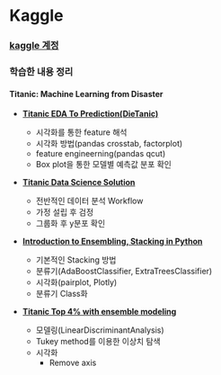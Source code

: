 # Kaggle

### [kaggle 계정](https://www.kaggle.com/sunnight9507)


### 학습한 내용 정리

#### Titanic: Machine Learning from Disaster
- **[Titanic EDA To Prediction(DieTanic)](https://github.com/sunnight9507/Kaggle/blob/master/Titanic/Titanic%20EDA%20To%20Prediction(DieTanic).ipynb)**
  - 시각화를 통한 feature 해석
  - 시각화 방법(pandas crosstab, factorplot)
  - feature engineerning(pandas qcut)
  - Box plot을 통한 모델별 예측값 분포 확인

- **[Titanic Data Science Solution](https://github.com/sunnight9507/Kaggle/blob/master/Titanic/Titanic%20Data%20Science%20Solution.ipynb)**
  - 전반적인 데이터 분석 Workflow
  - 가정 설립 후 검정
  - 그룹화 후 y분포 확인
  
- **[Introduction to Ensembling, Stacking in Python](https://github.com/sunnight9507/Kaggle/blob/master/Titanic/Introduction%20to%20Ensembling%2C%20Stacking%20in%20Python.ipynb)**
  - 기본적인 Stacking 방법
  - 분류기(AdaBoostClassifier, ExtraTreesClassifier)
  - 시각화(pairplot, Plotly)
  - 분류기 Class화
- **[Titanic Top 4% with ensemble modeling](https://github.com/sunnight9507/Kaggle/blob/master/Titanic/Titanic%20Top%204%25%20with%20ensemble%20modeling.ipynb)**
  - 모델링(LinearDiscriminantAnalysis)
  - Tukey method를 이용한 이상치 탐색
  - 시각화
    - Remove axis
